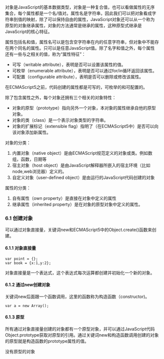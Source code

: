 对象是JavaScript的基本数据类型，对象是一种复合值，也可以看做属性的无序集合，每个属性都是一个名/值对。属性名是字符串，因此我们可以把对象看成字符串到值的映射，除了可以保持自由的属性，JavaScript对象还可以从一个称为原型的对象继承属性，对象的方法通常是继承的属性，这种原型式继承是JavaScript的核心特征。

属性包括名和值，属性名可以是包含空字符串在内的任意字符串，但对象中不能存在两个同名的属性。只可以是任意JavaScript值。除了名字和值之外，每个属性还有一些与之相关的值，称为“属性特征”：
- 可写（writable attribute），表明是否可以设置该属性的值。
- 可枚举（enumerable attribute），表明是否可以通过for/in循环返回该属性。
- 可配置（configurable attribute），表明是否可以删除或修改该属性。

在ECMAScript5之前，代码创建的属性都是可写的，可枚举的和可配置的。

除了包含属性之外，每个对象还拥有三个相关的对象特性：
- 对象的原型（prototype）指向另外一个对象，本对象的属性继承自他的原型对象。
- 对象的类（class）是一个表示对象类型的字符串。
- 对象的扩展标记（extensible flag）指明了（在ECMAScript5中）是否可以向该对象添加新属性。

对象的分类：
1. 内置对象（native object）是由ECMAScript规范定义的对象或类。例如数组，函数，日期等
2. 宿主对象（host object）是由JavaScript解释器所嵌入的宿主环境（比如node,web浏览器）定义的。
3. 自定义对象（user-defined object）是由运行的JavaScript代码创建的对象

属性的分类：
1. 自有属性（own property）是直接在对象中定义的属性
2. 继承属性（inherited property）是在对象的原型对象中定义的属性。

### 6.1 创建对象
可以通过对象直接量，关键词new和ECMAScript5中的Object.create()函数来创建。
#### 6.1.1 对象直接量
```
var point = {};
var book = {x:1,y:2};
```
对象直接量是一个表达式，这个表达式每次运算都创建并初始化一个新的对象。
#### 6.1.2 通过new创建对象
关键词new后面跟一个函数调用，这里的函数称为构造函数（constructor)。
```
var a = new Array();
```
#### 6.1.3 原型
所有通过对象直接量创建的对象都有一个原型对象，并可以通过JavaScript代码Object.prototype获取对原型的引用。通过关键词new和构造函数调用创建的对象的原型就是构造函数的prototype属性的值。

没有原型的对象
